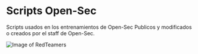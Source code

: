 # Scripts Open-Sec
Scripts usados en los entrenamientos de Open-Sec
Publicos y modificados o creados por el staff de Open-Sec.

![Image of RedTeamers](https://repository-images.githubusercontent.com/31440521/c260f880-8ddb-11e9-890c-e104094f8ebc)
